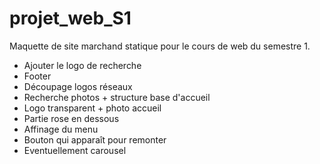 # projet_web_S1
Maquette de site marchand statique pour le cours de web du semestre 1.

<ul>
    <li> Ajouter le logo de recherche</li>
    <li> Footer </li>
    <li> Découpage logos réseaux </li>
    <li> Recherche photos + structure base d'accueil </li>
    <li> Logo transparent + photo accueil </li>
    <li> Partie rose en dessous </li>
    <li> Affinage du menu </li>
    <li> Bouton qui apparaît pour remonter </li>
    <li> Eventuellement carousel </li>
</ul>